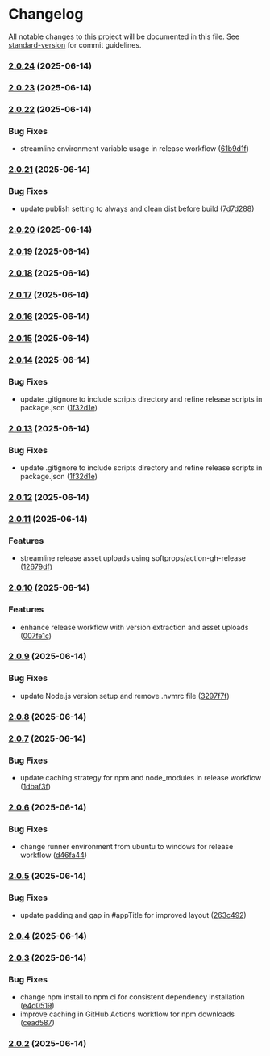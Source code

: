 # Changelog

All notable changes to this project will be documented in this file. See [standard-version](https://github.com/conventional-changelog/standard-version) for commit guidelines.

### [2.0.24](https://github.com/Erelumnir/DeskTask/compare/v2.0.23...v2.0.24) (2025-06-14)

### [2.0.23](https://github.com/Erelumnir/DeskTask/compare/v2.0.22...v2.0.23) (2025-06-14)

### [2.0.22](https://github.com/Erelumnir/DeskTask/compare/v2.0.21...v2.0.22) (2025-06-14)


### Bug Fixes

* streamline environment variable usage in release workflow ([61b9d1f](https://github.com/Erelumnir/DeskTask/commit/61b9d1fbe1e2d09bbb7c578a79daa26055e84c90))

### [2.0.21](https://github.com/Erelumnir/DeskTask/compare/v2.0.20...v2.0.21) (2025-06-14)


### Bug Fixes

* update publish setting to always and clean dist before build ([7d7d288](https://github.com/Erelumnir/DeskTask/commit/7d7d288c8b4d25bff74e2c121037653bff14a88f))

### [2.0.20](https://github.com/Erelumnir/DeskTask/compare/v2.0.19...v2.0.20) (2025-06-14)

### [2.0.19](https://github.com/Erelumnir/DeskTask/compare/v2.0.18...v2.0.19) (2025-06-14)

### [2.0.18](https://github.com/Erelumnir/DeskTask/compare/v2.0.17...v2.0.18) (2025-06-14)

### [2.0.17](https://github.com/Erelumnir/DeskTask/compare/v2.0.16...v2.0.17) (2025-06-14)

### [2.0.16](https://github.com/Erelumnir/DeskTask/compare/v2.0.14...v2.0.16) (2025-06-14)

### [2.0.15](https://github.com/Erelumnir/DeskTask/compare/v2.0.14...v2.0.15) (2025-06-14)

### [2.0.14](https://github.com/Erelumnir/DeskTask/compare/v2.0.12...v2.0.14) (2025-06-14)


### Bug Fixes

* update .gitignore to include scripts directory and refine release scripts in package.json ([1f32d1e](https://github.com/Erelumnir/DeskTask/commit/1f32d1e4a0a20dba603fff4392c757d2ce492148))

### [2.0.13](https://github.com/Erelumnir/DeskTask/compare/v2.0.12...v2.0.13) (2025-06-14)


### Bug Fixes

* update .gitignore to include scripts directory and refine release scripts in package.json ([1f32d1e](https://github.com/Erelumnir/DeskTask/commit/1f32d1e4a0a20dba603fff4392c757d2ce492148))

### [2.0.12](https://github.com/Erelumnir/DeskTask/compare/v2.0.11...v2.0.12) (2025-06-14)

### [2.0.11](https://github.com/Erelumnir/DeskTask/compare/v2.0.10...v2.0.11) (2025-06-14)


### Features

* streamline release asset uploads using softprops/action-gh-release ([12679df](https://github.com/Erelumnir/DeskTask/commit/12679df6221b08a250d9fedaf34d4028dd378341))

### [2.0.10](https://github.com/Erelumnir/DeskTask/compare/v2.0.9...v2.0.10) (2025-06-14)


### Features

* enhance release workflow with version extraction and asset uploads ([007fe1c](https://github.com/Erelumnir/DeskTask/commit/007fe1ceb352fbc59807db38cfdf50a95d933c5d))

### [2.0.9](https://github.com/Erelumnir/DeskTask/compare/v2.0.8...v2.0.9) (2025-06-14)


### Bug Fixes

* update Node.js version setup and remove .nvmrc file ([3297f7f](https://github.com/Erelumnir/DeskTask/commit/3297f7fd76f62ad8143d80f5e427225835a1b00d))

### [2.0.8](https://github.com/Erelumnir/DeskTask/compare/v2.0.7...v2.0.8) (2025-06-14)

### [2.0.7](https://github.com/Erelumnir/DeskTask/compare/v2.0.6...v2.0.7) (2025-06-14)


### Bug Fixes

* update caching strategy for npm and node_modules in release workflow ([1dbaf3f](https://github.com/Erelumnir/DeskTask/commit/1dbaf3f2442b0fab2dc7f5d9a90f6c553b44375f))

### [2.0.6](https://github.com/Erelumnir/DeskTask/compare/v2.0.5...v2.0.6) (2025-06-14)


### Bug Fixes

* change runner environment from ubuntu to windows for release workflow ([d46fa44](https://github.com/Erelumnir/DeskTask/commit/d46fa442fca75a729f89edbf7b98c0651e678ebe))

### [2.0.5](https://github.com/Erelumnir/DeskTask/compare/v2.0.4...v2.0.5) (2025-06-14)


### Bug Fixes

* update padding and gap in #appTitle for improved layout ([263c492](https://github.com/Erelumnir/DeskTask/commit/263c492dc71165d2f1c468f2103bb019e1deb2c4))

### [2.0.4](https://github.com/Erelumnir/DeskTask/compare/v2.0.3...v2.0.4) (2025-06-14)

### [2.0.3](https://github.com/Erelumnir/DeskTask/compare/v2.0.2...v2.0.3) (2025-06-14)


### Bug Fixes

* change npm install to npm ci for consistent dependency installation ([e4d0519](https://github.com/Erelumnir/DeskTask/commit/e4d051971caf8f7a12789c433a8655fb5da5a0cf))
* improve caching in GitHub Actions workflow for npm downloads ([cead587](https://github.com/Erelumnir/DeskTask/commit/cead5874a7f3d436937ea151380fd79e83518edc))

### [2.0.2](https://github.com/Erelumnir/DeskTask/compare/v2.0.1...v2.0.2) (2025-06-14)

